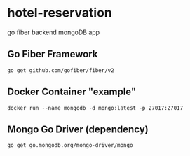 # hotel-reservation
go fiber  backend mongoDB app

## Go Fiber Framework

```
go get github.com/gofiber/fiber/v2
```

## Docker Container "example"

```
docker run --name mongodb -d mongo:latest -p 27017:27017
```

## Mongo Go Driver (dependency)

```
go get go.mongodb.org/mongo-driver/mongo
```
